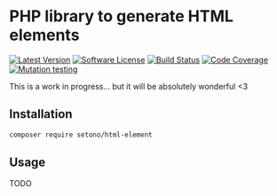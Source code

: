 # PHP library to generate HTML elements

[![Latest Version][ico-version]][link-packagist]
[![Software License][ico-license]](LICENSE)
[![Build Status][ico-github-actions]][link-github-actions]
[![Code Coverage][ico-code-coverage]][link-code-coverage]
[![Mutation testing][ico-infection]][link-infection]

This is a work in progress... but it will be absolutely wonderful <3

## Installation

```bash
composer require setono/html-element
```

## Usage

TODO

[ico-version]: https://poser.pugx.org/setono/html-element/v/stable
[ico-license]: https://poser.pugx.org/setono/html-element/license
[ico-github-actions]: https://github.com/Setono/html-element/workflows/build/badge.svg
[ico-code-coverage]: https://codecov.io/gh/Setono/html-element/branch/master/graph/badge.svg
[ico-infection]: https://img.shields.io/endpoint?style=flat&url=https%3A%2F%2Fbadge-api.stryker-mutator.io%2Fgithub.com%2FSetono%2Fhtml-element%2Fmaster

[link-packagist]: https://packagist.org/packages/setono/html-element
[link-github-actions]: https://github.com/Setono/html-element/actions
[link-code-coverage]: https://codecov.io/gh/Setono/html-element
[link-infection]: https://dashboard.stryker-mutator.io/reports/github.com/Setono/html-element/master
